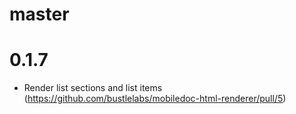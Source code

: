 # master

# 0.1.7

 * Render list sections and list items (https://github.com/bustlelabs/mobiledoc-html-renderer/pull/5)
